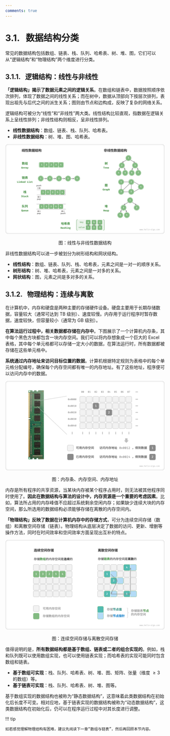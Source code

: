 ```yaml
---
comments: true
---
```


# 3.1. &nbsp; 数据结构分类

常见的数据结构包括数组、链表、栈、队列、哈希表、树、堆、图，它们可以从“逻辑结构”和“物理结构”两个维度进行分类。

## 3.1.1. &nbsp; 逻辑结构：线性与非线性

**「逻辑结构」揭示了数据元素之间的逻辑关系**。在数组和链表中，数据按照顺序依次排列，体现了数据之间的线性关系；而在树中，数据从顶部向下按层次排列，表现出祖先与后代之间的派生关系；图则由节点和边构成，反映了复杂的网络关系。

逻辑结构可被分为“线性”和“非线性”两大类。线性结构比较直观，指数据在逻辑关系上呈线性排列；非线性结构则相反，呈非线性排列。

- **线性数据结构**：数组、链表、栈、队列、哈希表。
- **非线性数据结构**：树、堆、图、哈希表。

![线性与非线性数据结构](classification_of_data_structure.assets/classification_logic_structure.png)

<p align="center"> 图：线性与非线性数据结构 </p>

非线性数据结构可以进一步被划分为树形结构和网状结构。

- **线性结构**：数组、链表、队列、栈、哈希表，元素之间是一对一的顺序关系。
- **树形结构**：树、堆、哈希表，元素之间是一对多的关系。
- **网状结构**：图，元素之间是多对多的关系。

## 3.1.2. &nbsp; 物理结构：连续与离散

在计算机中，内存和硬盘是两种主要的存储硬件设备。硬盘主要用于长期存储数据，容量较大（通常可达到 TB 级别）、速度较慢。内存用于运行程序时暂存数据，速度较快，但容量较小（通常为 GB 级别）。

**在算法运行过程中，相关数据都存储在内存中**。下图展示了一个计算机内存条，其中每个黑色方块都包含一块内存空间。我们可以将内存想象成一个巨大的 Excel 表格，其中每个单元格都可以存储一定大小的数据，在算法运行时，所有数据都被存储在这些单元格中。

**系统通过内存地址来访问目标位置的数据**。计算机根据特定规则为表格中的每个单元格分配编号，确保每个内存空间都有唯一的内存地址。有了这些地址，程序便可以访问内存中的数据。

![内存条、内存空间、内存地址](classification_of_data_structure.assets/computer_memory_location.png)

<p align="center"> 图：内存条、内存空间、内存地址 </p>

内存是所有程序的共享资源，当某块内存被某个程序占用时，则无法被其他程序同时使用了。**因此在数据结构与算法的设计中，内存资源是一个重要的考虑因素**。比如，算法所占用的内存峰值不应超过系统剩余空闲内存；如果缺少连续大块的内存空间，那么所选用的数据结构必须能够存储在离散的内存空间内。

**「物理结构」反映了数据在计算机内存中的存储方式**，可分为连续空间存储（数组）和离散空间存储（链表）。物理结构从底层决定了数据的访问、更新、增删等操作方法，同时在时间效率和空间效率方面呈现出互补的特点。

![连续空间存储与离散空间存储](classification_of_data_structure.assets/classification_phisical_structure.png)

<p align="center"> 图：连续空间存储与离散空间存储 </p>

值得说明的是，**所有数据结构都是基于数组、链表或二者的组合实现的**。例如，栈和队列既可以使用数组实现，也可以使用链表实现；而哈希表的实现可能同时包含数组和链表。

- **基于数组可实现**：栈、队列、哈希表、树、堆、图、矩阵、张量（维度 $\geq 3$ 的数组）等。
- **基于链表可实现**：栈、队列、哈希表、树、堆、图等。

基于数组实现的数据结构也被称为“静态数据结构”，这意味着此类数据结构在初始化后长度不可变。相对应地，基于链表实现的数据结构被称为“动态数据结构”，这类数据结构在初始化后，仍可以在程序运行过程中对其长度进行调整。

!!! tip

    如若感觉理解物理结构有困难，建议先阅读下一章“数组与链表”，然后再回顾本节内容。
